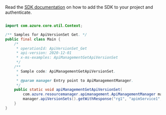 Read the [SDK documentation](https://github.com/Azure/azure-sdk-for-java/blob/azure-resourcemanager-apimanagement_1.0.0-beta.2/sdk/apimanagement/azure-resourcemanager-apimanagement/README.md) on how to add the SDK to your project and authenticate.

```java

import com.azure.core.util.Context;

/** Samples for ApiVersionSet Get. */
public final class Main {
    /*
     * operationId: ApiVersionSet_Get
     * api-version: 2020-12-01
     * x-ms-examples: ApiManagementGetApiVersionSet
     */
    /**
     * Sample code: ApiManagementGetApiVersionSet.
     *
     * @param manager Entry point to ApiManagementManager.
     */
    public static void apiManagementGetApiVersionSet(
        com.azure.resourcemanager.apimanagement.ApiManagementManager manager) {
        manager.apiVersionSets().getWithResponse("rg1", "apimService1", "vs1", Context.NONE);
    }
}
```
